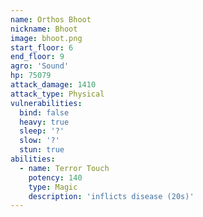 ```yaml
---
name: Orthos Bhoot
nickname: Bhoot
image: bhoot.png
start_floor: 6
end_floor: 9
agro: 'Sound'
hp: 75079
attack_damage: 1410
attack_type: Physical
vulnerabilities:
  bind: false
  heavy: true
  sleep: '?'
  slow: '?'
  stun: true
abilities:
  - name: Terror Touch
    potency: 140
    type: Magic
    description: 'inflicts disease (20s)'
---
```

